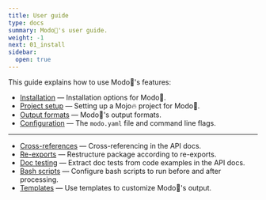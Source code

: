 ```yaml
---
title: User guide
type: docs
summary: Modo🧯's user guide.
weight: -1
next: 01_install
sidebar:
  open: true
---
```


This guide explains how to use Modo🧯's features:

- [Installation](01_install) &mdash; Installation options for Modo🧯.
- [Project setup](02_setup) &mdash; Setting up a Mojo🔥 project for Modo🧯.
- [Output formats](03_formats) &mdash; Modo🧯's output formats.
- [Configuration](04_config) &mdash; The `modo.yaml` file and command line flags.

----

- [Cross-references](cross-refs) &mdash; Cross-referencing in the API docs.
- [Re-exports](re-exports) &mdash; Restructure package according to re-exports.
- [Doc testing](doctests) &mdash; Extract doc tests from code examples in the API docs.
- [Bash scripts](scripts) &mdash; Configure bash scripts to run before and after processing.
- [Templates](templates) &mdash; Use templates to customize Modo🧯's output.